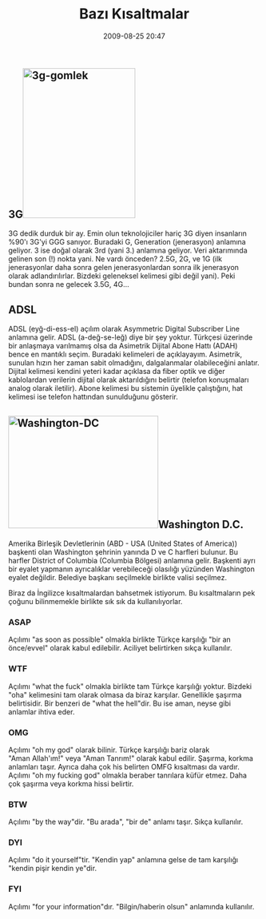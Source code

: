 ﻿---
layout: post
title: Baz&#305; K&#305;saltmalar
date: 2009-08-25 20:47
comments: true
categories: []
---
<h2>3G<img class="alignleft size-medium wp-image-1227" title="3g-gomlek" src="http://onurbaykal.com.tr/wp-content/uploads/2009/08/3g-gomlek-225x300.jpg" alt="3g-gomlek" width="225" height="300" /></h2>
3G dedik durduk bir ay. Emin olun teknolojiciler hariç 3G diyen insanların %90'ı 3G'yi GGG sanıyor. Buradaki G, Generation (jenerasyon) anlamına geliyor. 3 ise doğal olarak 3rd (yani 3.) anlamına geliyor. Veri aktarımında gelinen son (!) nokta yani. Ne vardı önceden? 2.5G, 2G, ve 1G (ilk jenerasyonlar daha sonra gelen jenerasyonlardan sonra ilk jenerasyon olarak adlandırılırlar. Bizdeki geleneksel kelimesi gibi değil yani). Peki bundan sonra ne gelecek 3.5G, 4G...
<h2>ADSL</h2>
ADSL (eyğ-di-ess-el) açılım olarak Asymmetric Digital Subscriber Line anlamına gelir. ADSL (a-değ-se-leğ) diye bir şey yoktur. Türkçesi üzerinde bir anlaşmaya varılmamış olsa da Asimetrik Dijital Abone Hattı (ADAH) bence en mantıklı seçim. Buradaki kelimeleri de açıklayayım. Asimetrik, sunulan hızın her zaman sabit olmadığını, dalgalanmalar olabileceğini anlatır. Dijital kelimesi kendini yeteri kadar açıklasa da fiber optik ve diğer kablolardan verilerin dijital olarak aktarıldığını belirtir (telefon konuşmaları analog olarak iletilir). Abone kelimesi bu sistemin üyelikle çalıştığını, hat kelimesi ise telefon hattından sunulduğunu gösterir.
<h2><img class="alignright size-medium wp-image-1228" title="Washington-DC" src="http://onurbaykal.com.tr/wp-content/uploads/2009/08/Washington-DC-300x225.jpg" alt="Washington-DC" width="300" height="225" />Washington D.C.</h2>
Amerika Birleşik Devletlerinin (ABD - USA (United States of America)) başkenti olan Washington şehrinin yanında D ve C harfleri bulunur. Bu harfler District of Columbia (Columbia Bölgesi) anlamına gelir. Başkenti ayrı bir eyalet yapmanın ayrıcalıklar verebileceği olasılığı yüzünden Washington eyalet değildir. Belediye başkanı seçilmekle birlikte valisi seçilmez.

Biraz da İngilizce kısaltmalardan bahsetmek istiyorum. Bu kısaltmaların pek çoğunu bilinmemekle birlikte sık sık da kullanılıyorlar.
<h3>ASAP</h3>
Açılımı "as soon as possible" olmakla birlikte Türkçe karşılığı "bir an önce/evvel" olarak kabul edilebilir. Aciliyet belirtirken sıkça kullanılır.
<h3>WTF</h3>
Açılımı "what the fuck" olmakla birlikte tam Türkçe karşılığı yoktur. Bizdeki "oha" kelimesini tam olarak olmasa da biraz karşılar. Genellikle şaşırma belirtisidir. Bir benzeri de "what the hell"dir. Bu ise aman, neyse gibi anlamlar ihtiva eder.
<h3>OMG</h3>
Açılımı "oh my god" olarak bilinir. Türkçe karşılığı bariz olarak "Aman Allah'ım!" veya "Aman Tanrım!" olarak kabul edilir. Şaşırma, korkma anlamları taşır. Ayrıca daha çok his belirten OMFG kısaltması da vardır. Açılımı "oh my fucking god" olmakla beraber tanrılara küfür etmez. Daha çok şaşırma veya korkma hissi belirtir.
<h3>BTW</h3>
Açılımı "by the way"dir. "Bu arada", "bir de" anlamı taşır. Sıkça kullanılır.
<h3>DYI</h3>
Açılımı "do it yourself"tir. "Kendin yap" anlamına gelse de tam karşılığı "kendin pişir kendin ye"dir.
<h3>FYI</h3>
Açılımı "for your information"dır. "Bilgin/haberin olsun" anlamında kullanılır.
